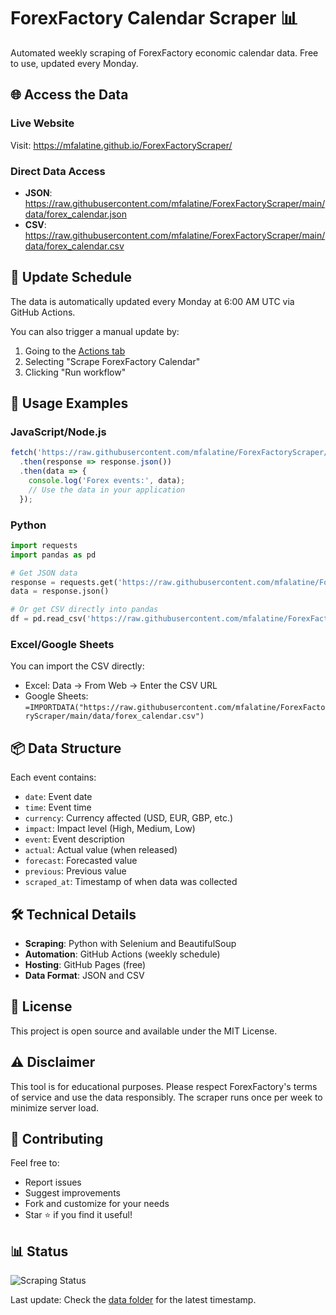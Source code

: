 # ForexFactory Calendar Scraper 📊

Automated weekly scraping of ForexFactory economic calendar data. Free to use, updated every Monday.

## 🌐 Access the Data

### Live Website
Visit: https://mfalatine.github.io/ForexFactoryScraper/

### Direct Data Access
- **JSON**: https://raw.githubusercontent.com/mfalatine/ForexFactoryScraper/main/data/forex_calendar.json
- **CSV**: https://raw.githubusercontent.com/mfalatine/ForexFactoryScraper/main/data/forex_calendar.csv

## 📅 Update Schedule

The data is automatically updated every Monday at 6:00 AM UTC via GitHub Actions.

You can also trigger a manual update by:
1. Going to the [Actions tab](https://github.com/mfalatine/ForexFactoryScraper/actions)
2. Selecting "Scrape ForexFactory Calendar"
3. Clicking "Run workflow"

## 🚀 Usage Examples

### JavaScript/Node.js
```javascript
fetch('https://raw.githubusercontent.com/mfalatine/ForexFactoryScraper/main/data/forex_calendar.json')
  .then(response => response.json())
  .then(data => {
    console.log('Forex events:', data);
    // Use the data in your application
  });
```

### Python
```python
import requests
import pandas as pd

# Get JSON data
response = requests.get('https://raw.githubusercontent.com/mfalatine/ForexFactoryScraper/main/data/forex_calendar.json')
data = response.json()

# Or get CSV directly into pandas
df = pd.read_csv('https://raw.githubusercontent.com/mfalatine/ForexFactoryScraper/main/data/forex_calendar.csv')
```

### Excel/Google Sheets
You can import the CSV directly:
- Excel: Data → From Web → Enter the CSV URL
- Google Sheets: `=IMPORTDATA("https://raw.githubusercontent.com/mfalatine/ForexFactoryScraper/main/data/forex_calendar.csv")`

## 📦 Data Structure

Each event contains:
- `date`: Event date
- `time`: Event time
- `currency`: Currency affected (USD, EUR, GBP, etc.)
- `impact`: Impact level (High, Medium, Low)
- `event`: Event description
- `actual`: Actual value (when released)
- `forecast`: Forecasted value
- `previous`: Previous value
- `scraped_at`: Timestamp of when data was collected

## 🛠️ Technical Details

- **Scraping**: Python with Selenium and BeautifulSoup
- **Automation**: GitHub Actions (weekly schedule)
- **Hosting**: GitHub Pages (free)
- **Data Format**: JSON and CSV

## 📄 License

This project is open source and available under the MIT License.

## ⚠️ Disclaimer

This tool is for educational purposes. Please respect ForexFactory's terms of service and use the data responsibly. The scraper runs once per week to minimize server load.

## 🤝 Contributing

Feel free to:
- Report issues
- Suggest improvements
- Fork and customize for your needs
- Star ⭐ if you find it useful!

## 📊 Status

![Scraping Status](https://github.com/mfalatine/ForexFactoryScraper/actions/workflows/scrape.yml/badge.svg)

Last update: Check the [data folder](https://github.com/mfalatine/ForexFactoryScraper/tree/main/data) for the latest timestamp.
